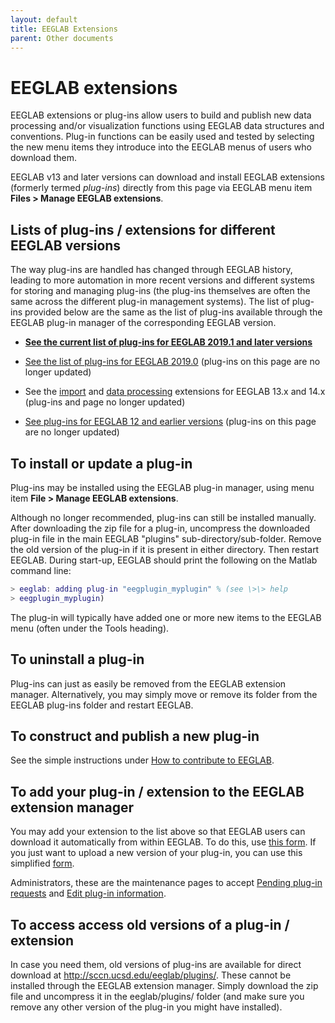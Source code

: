 ```yaml
---
layout: default
title: EEGLAB Extensions
parent: Other documents
---
```


# EEGLAB extensions

EEGLAB extensions or plug-ins allow users to build and publish new data
processing and/or visualization functions using EEGLAB data structures
and conventions. Plug-in functions can be easily used and tested by
selecting the new menu items they introduce into the EEGLAB menus of
users who download them.

EEGLAB v13 and later versions can download and install EEGLAB extensions
(formerly termed *plug-ins*) directly from this page via EEGLAB menu
item <b>Files \> Manage EEGLAB extensions</b>.

Lists of plug-ins / extensions for different EEGLAB versions
------------------------------------------------------------

The way plug-ins are handled has changed through EEGLAB history, leading
to more automation in more recent versions and different systems for
storing and managing plug-ins (the plug-ins themselves are often the
same across the different plug-in management systems). The list of
plug-ins provided below are the same as the list of plug-ins available
through the EEGLAB plug-in manager of the corresponding EEGLAB version.

-   [**See the current list of plug-ins for EEGLAB 2019.1 and later
    versions**](https://sccn.ucsd.edu/eeglab/plugin_uploader/plugin_list_all.php)

<!-- -->

-   [See the list of plug-ins for EEGLAB
    2019.0](/Plugin_list_all "wikilink") (plug-ins on this page are no
    longer updated)

<!-- -->

-   See the [import](/Plugin_list_import "wikilink") and [data
    processing](/Plugin_list_process "wikilink") extensions for EEGLAB
    13.x and 14.x (plug-ins and page no longer updated)

<!-- -->

-   [See plug-ins for EEGLAB 12 and earlier
    versions](/EEGLAB_v12_and_earlier_plugins "wikilink") (plug-ins on
    this page are no longer updated)

To install or update a plug-in
------------------------------

Plug-ins may be installed using the EEGLAB plug-in manager, using menu
item <b>File \> Manage EEGLAB extensions</b>.

Although no longer recommended, plug-ins can still be installed
manually. After downloading the zip file for a plug-in, uncompress the
downloaded plug-in file in the main EEGLAB "plugins"
sub-directory/sub-folder. Remove the old version of the plug-in if it is
present in either directory. Then restart EEGLAB. During start-up,
EEGLAB should print the following on the Matlab command line:

``` matlab
> eeglab: adding plug-in "eegplugin_myplugin" % (see \>\> help
> eegplugin_myplugin)
```

The plug-in will typically have added one or more new items to the
EEGLAB menu (often under the Tools heading).

To uninstall a plug-in
----------------------

Plug-ins can just as easily be removed from the EEGLAB extension
manager. Alternatively, you may simply move or remove its folder from
the EEGLAB plug-ins folder and restart EEGLAB.

To construct and publish a new plug-in
--------------------------------------

See the simple instructions under [How to contribute to
EEGLAB](/A07:_Contributing_to_EEGLAB "wikilink").

To add your plug-in / extension to the EEGLAB extension manager
---------------------------------------------------------------

You may add your extension to the list above so that EEGLAB users can
download it automatically from within EEGLAB. To do this, use [this
form](http://sccn.ucsd.edu/eeglab/plugin_uploader/upload_form.php). If
you just want to upload a new version of your plug-in, you can use this
simplified
[form](http://sccn.ucsd.edu/eeglab/plugin_uploader/version_update.php).

Administrators, these are the maintenance pages to accept [Pending
plug-in
requests](https://sccn.ucsd.edu/eeglab/plugin_uploader/protected/pending_requests.php)
and [Edit plug-in
information](https://sccn.ucsd.edu/eeglab/plugin_uploader/protected/edit_plugin.php).

To access access old versions of a plug-in / extension
------------------------------------------------------

In case you need them, old versions of plug-ins are available for direct
download at
[<http://sccn.ucsd.edu/eeglab/plugins/>](http://sccn.ucsd.edu/eeglab/plugins/).
These cannot be installed through the EEGLAB extension manager. Simply
download the zip file and uncompress it in the eeglab/plugins/ folder
(and make sure you remove any other version of the plug-in you might
have installed).